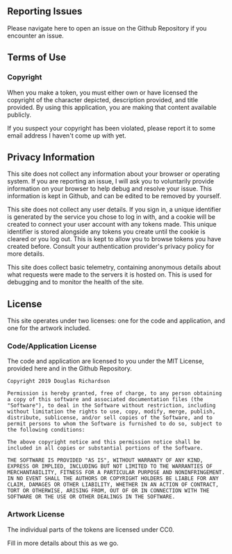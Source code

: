 ## Reporting Issues

Please navigate here to open an issue on the Github Repository if you encounter an issue.

## Terms of Use

### Copyright

When you make a token, you must either own or have licensed the copyright of the character depicted, description provided, and title provided. By using this application, you are making that content available publicly.

If you suspect your copyright has been violated, please report it to some email address I haven't come up with yet.

## Privacy Information

This site does not collect any information about your browser or operating system. If you are reporting an issue, I will ask you to voluntarily provide information on your browser to help debug and resolve your issue. This information is kept in Github, and can be edited to be removed by yourself.

This site does not collect any user details. If you sign in, a unique identifier is generated by the service you chose to log in with, and a cookie will be created to connect your user account with any tokens made. This unique identifier is stored alongside any tokens you create until the cookie is cleared or you log out. This is kept to allow you to browse tokens you have created before. Consult your authentication provider's privacy policy for more details.

This site does collect basic telemetry, containing anonymous details about what requests were made to the servers it is hosted on. This is used for debugging and to monitor the health of the site.

## License

This site operates under two licenses: one for the code and application, and one for the artwork included.

### Code/Application License

The code and application are licensed to you under the MIT License, provided here and in the Github Repository.

```
Copyright 2019 Douglas Richardson

Permission is hereby granted, free of charge, to any person obtaining a copy of this software and associated documentation files (the "Software"), to deal in the Software without restriction, including without limitation the rights to use, copy, modify, merge, publish, distribute, sublicense, and/or sell copies of the Software, and to permit persons to whom the Software is furnished to do so, subject to the following conditions:

The above copyright notice and this permission notice shall be included in all copies or substantial portions of the Software.

THE SOFTWARE IS PROVIDED "AS IS", WITHOUT WARRANTY OF ANY KIND, EXPRESS OR IMPLIED, INCLUDING BUT NOT LIMITED TO THE WARRANTIES OF MERCHANTABILITY, FITNESS FOR A PARTICULAR PURPOSE AND NONINFRINGEMENT. IN NO EVENT SHALL THE AUTHORS OR COPYRIGHT HOLDERS BE LIABLE FOR ANY CLAIM, DAMAGES OR OTHER LIABILITY, WHETHER IN AN ACTION OF CONTRACT, TORT OR OTHERWISE, ARISING FROM, OUT OF OR IN CONNECTION WITH THE SOFTWARE OR THE USE OR OTHER DEALINGS IN THE SOFTWARE.
```

### Artwork License

The individual parts of the tokens are licensed under CC0.

Fill in more details about this as we go.